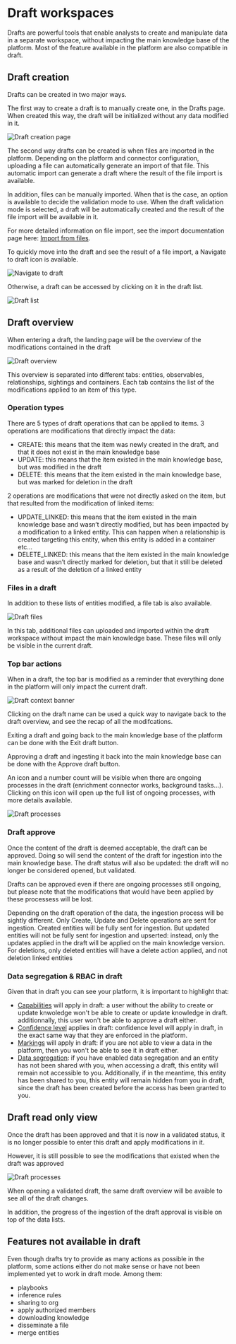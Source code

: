 # Draft workspaces

Drafts are powerful tools that enable analysts to create and manipulate data in a separate workspace, without impacting the main knowledge base of the platform. Most of the feature available in the platform are also compatible in draft.


## Draft creation

Drafts can be created in two major ways.

The first way to create a draft is to manually create one, in the Drafts page. When created this way, the draft will be initialized without any data modified in it.

![Draft creation page](assets/draftWorkspace-manual-creation.png)

The second way drafts can be created is when files are imported in the platform. Depending on the platform and connector configuration, uploading a file can automatically generate an import of that file. This automatic import can generate a draft where the result of the file import is available.

In addition, files can be manually imported. When that is the case, an option is available to decide the validation mode to use. When the draft validation mode is selected, a draft will be automatically created and the result of the file import will be available in it.

For more detailed information on file import, see the import documentation page here: [Import from files](import-files.md).

To quickly move into the draft and see the result of a file import, a Navigate to draft icon is available.

![Navigate to draft](assets/draftWorkspace-navigate-to-draft.png)

Otherwise, a draft can be accessed by clicking on it in the draft list.

![Draft list](assets/draftWorkspace-draft-list.png)

## Draft overview

When entering a draft, the landing page will be the overview of the modifications contained in the draft

![Draft overview](assets/draftWorkspace-draft-overview.png)

This overview is separated into different tabs: entities, observables, relationships, sightings and containers. Each tab contains the list of the modifications applied to an item of this type.

### Operation types

There are 5 types of draft operations that can be applied to items. 3 operations are modifications that directly impact the data:


- CREATE: this means that the item was newly created in the draft, and that it does not exist in the main knowledge base
- UPDATE: this means that the item existed in the main knowledge base, but was modified in the draft
- DELETE: this means that the item existed in the main knowledge base, but was marked for deletion in the draft

2 operations are modifications that were not directly asked on the item, but that resulted from the modification of linked items:

- UPDATE_LINKED: this means that the item existed in the main knowledge base and wasn’t directly modified, but has been impacted by a modification to a linked entity. This can happen when a relationship is created targeting this entity, when this entity is added in a container etc…
- DELETE_LINKED: this means that the item existed in the main knowledge base and wasn’t directly marked for deletion, but that it still be deleted as a result of the deletion of a linked entity

### Files in a draft

In addition to these lists of entities modified, a file tab is also available.

![Draft files](assets/draftWorkspace-file-tab.png)

In this tab, additional files can uploaded and imported within the draft workspace without impact the main knowledge base. These files will only be visible in the current draft.

### Top bar actions

When in a draft, the top bar is modified as a reminder that everything done in the platform will only impact the current draft.

![Draft context banner](assets/draftWorkspace-context-banner.png)

Clicking on the draft name can be used a quick way to navigate back to the draft overview, and see the recap of all the modifcations.

Exiting a draft and going back to the main knowledge base of the platform can be done with the Exit draft button.

Approving a draft and ingesting it back into the main knowledge base can be done with the Approve draft button.

An icon and a number count will be visible when there are ongoing processes in the draft (enrichment connector works, background tasks…). Clicking on this icon will open up the full list of ongoing processes, with more details available.

![Draft processes](assets/draftWorkspace-processes.png)

### Draft approve

Once the content of the draft is deemed acceptable, the draft can be approved. Doing so will send the content of the draft for ingestion into the main knowledge base. The draft status will also be updated: the draft will no longer be considered opened, but validated.

Drafts can be approved even if there are ongoing processes still ongoing, but please note that the modifications that would have been applied by these processess will be lost.

Depending on the draft operation of the data, the ingestion process will be sightly different. Only Create, Update and Delete operations are sent for ingestion. Created entities will be fully sent for ingestion. But updated entities will not be fully sent for ingestion and upserted: instead, only the updates applied in the draft will be applied on the main knowledge version. For deletions, only deleted entities will have a delete action applied, and not deletion linked entities

### Data segregation & RBAC in draft

Given that in draft you can see your platform, it is important to highlight that:

- [Capabilities](../administration/users.md) will apply in draft: a user without the ability to create or update knwoledge won't be able to create or update knowledge in draft. additionnally, this user won't be able to approve a draft either.
- [Confidence level](reliability-confidence.md) applies in draft: confidence level will apply in draft, in the exact same way that they are enforced in the platform.
- [Markings](../administration/segregation.md) will apply in draft: if you are not able to view a data in the platform, then you won't be able to see it in draft either.
- [Data segregation](../administration/organization-segregation.md): if you have enabled data segregation and an entity has not been shared with you, when accessing a draft, this entity will remain not accessible to you. Additionally, if in the meantime, this entity has been shared to you, this entity will remain hidden from you in draft, since the draft has been created before the access has been granted to you.


## Draft read only view

Once the draft has been approved and that it is now in a validated status, it is no longer possible to enter this draft and apply modifications in it.

However, it is still possible to see the modifications that existed when the draft was approved

![Draft processes](assets/draftWorkspace-read-only-view.png)

When opening a validated draft, the same draft overview will be avaible to see all of the draft changes.

In addition, the progress of the ingestion of the draft approval is visible on top of the data lists.

## Features not available in draft

Even though drafts try to provide as many actions as possible in the platform, some actions either do not make sense or have not been implemented yet to work in draft mode. Among them:

- playbooks
- inference rules
- sharing to org
- apply authorized members
- downloading knowledge
- disseminate a file
- merge entities
